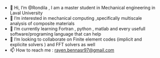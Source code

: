 - 👋 Hi, I’m @Rondila , I am a master student in Mechanical engineering in Laval University
- 👀 I’m interested in mechanical computing ,specifically multiscale analysis of composite materials
- 🌱 I’m currently learning Fortran , python , matlab and every usefull software/programing language that can help
- 💞️ I’m looking to collaborate on Finite element codes (implicit and explicite solvers ) and FFT solvers as well
- 📫 How to reach me : rayen.bennasr97@gmail.com

<!---
Rondila/Rondila is a ✨ special ✨ repository because its `README.md` (this file) appears on your GitHub profile.
You can click the Preview link to take a look at your changes.
--->
